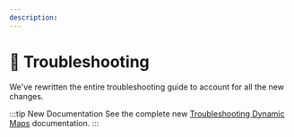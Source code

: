 ```yaml
---
description:
---
```


# 🔧 Troubleshooting

<update-message/>

We've rewritten the entire troubleshooting guide to account for all the new changes.

:::tip New Documentation
See the complete new [Troubleshooting Dynamic Maps](/guides/troubleshooting-dynamic-maps/) documentation.
:::
